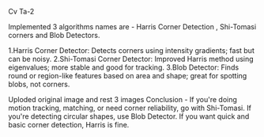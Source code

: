 Cv Ta-2

Implemented 3 algorithms names are - Harris Corner Detection , Shi-Tomasi corners and Blob Detectors.


1.Harris Corner Detector: Detects corners using intensity gradients; fast but can be noisy.
2.Shi-Tomasi Corner Detector: Improved Harris method using eigenvalues; more stable and good for tracking.
3.Blob Detector: Finds round or region-like features based on area and shape; great for spotting blobs, not corners.

Uploded original image and rest 3 images
Conclusion - If you're doing motion tracking, matching, or need corner reliability, go with Shi-Tomasi.
If you're detecting circular shapes, use Blob Detector.
If you want quick and basic corner detection, Harris is fine.
